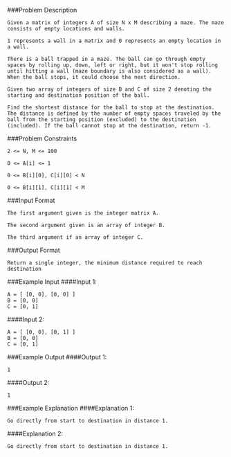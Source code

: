 ###Problem Description
```
Given a matrix of integers A of size N x M describing a maze. The maze consists of empty locations and walls.

1 represents a wall in a matrix and 0 represents an empty location in a wall.

There is a ball trapped in a maze. The ball can go through empty spaces by rolling up, down, left or right, but it won't stop rolling until hitting a wall (maze boundary is also considered as a wall). When the ball stops, it could choose the next direction.

Given two array of integers of size B and C of size 2 denoting the starting and destination position of the ball.

Find the shortest distance for the ball to stop at the destination. The distance is defined by the number of empty spaces traveled by the ball from the starting position (excluded) to the destination (included). If the ball cannot stop at the destination, return -1.
```


###Problem Constraints
```
2 <= N, M <= 100

0 <= A[i] <= 1

0 <= B[i][0], C[i][0] < N

0 <= B[i][1], C[i][1] < M
```


###Input Format
```
The first argument given is the integer matrix A.

The second argument given is an array of integer B.

The third argument if an array of integer C.
```


###Output Format
```
Return a single integer, the minimum distance required to reach destination
```


###Example Input
####Input 1:

```
A = [ [0, 0], [0, 0] ]
B = [0, 0]
C = [0, 1]
```
####Input 2:

```
A = [ [0, 0], [0, 1] ]
B = [0, 0]
C = [0, 1]
```

###Example Output
####Output 1:

```
1
```
####Output 2:

```
1
```


###Example Explanation
####Explanation 1:

```
Go directly from start to destination in distance 1.
```
####Explanation 2:

```
Go directly from start to destination in distance 1.
```